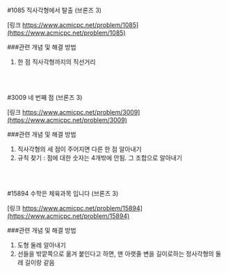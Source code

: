 #1085 직사각형에서 탈출 (브론즈 3)

[링크 https://www.acmicpc.net/problem/1085](https://www.acmicpc.net/problem/1085)

###관련 개념 및 해결 방법
1. 한 점 직사각형까지의 직선거리

<br><br>

#3009 네 번째 점 (브론즈 3)

[링크 https://www.acmicpc.net/problem/3009](https://www.acmicpc.net/problem/3009)

###관련 개념 및 해결 방법
1. 직사각형의 세 점이 주어지면 다른 한 점 알아내기
2. 규칙 찾기 : 점에 대한 숫자는 4개밖에 안됨. 그 조합으로 알아내기

<br><br>

#15894 수학은 체육과목 입니다 (브론즈 3)

[링크 https://www.acmicpc.net/problem/15894](https://www.acmicpc.net/problem/15894)

###관련 개념 및 해결 방법
1. 도형 둘레 알아내기
2. 선들을 밖깥쪽으로 옮겨 붙인다고 하면, 맨 아랫줄 변을 길이로하는 정사각형의 둘레 길이랑 같음